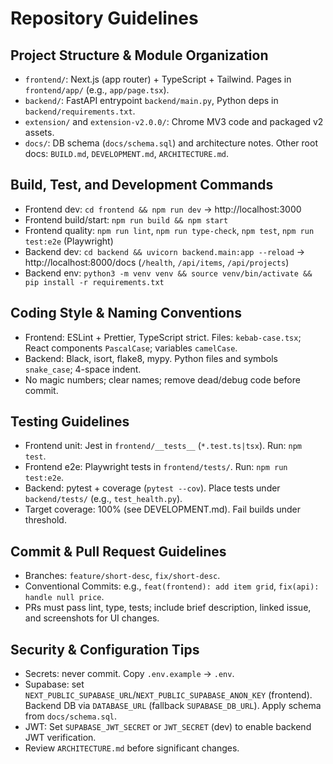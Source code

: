 # Repository Guidelines

## Project Structure & Module Organization
- `frontend/`: Next.js (app router) + TypeScript + Tailwind. Pages in `frontend/app/` (e.g., `app/page.tsx`).
- `backend/`: FastAPI entrypoint `backend/main.py`, Python deps in `backend/requirements.txt`.
- `extension/` and `extension-v2.0.0/`: Chrome MV3 code and packaged v2 assets.
- `docs/`: DB schema (`docs/schema.sql`) and architecture notes. Other root docs: `BUILD.md`, `DEVELOPMENT.md`, `ARCHITECTURE.md`.

## Build, Test, and Development Commands
- Frontend dev: `cd frontend && npm run dev` → http://localhost:3000
- Frontend build/start: `npm run build && npm start`
- Frontend quality: `npm run lint`, `npm run type-check`, `npm test`, `npm run test:e2e` (Playwright)
- Backend dev: `cd backend && uvicorn backend.main:app --reload` → http://localhost:8000/docs (`/health`, `/api/items`, `/api/projects`)
- Backend env: `python3 -m venv venv && source venv/bin/activate && pip install -r requirements.txt`

## Coding Style & Naming Conventions
- Frontend: ESLint + Prettier, TypeScript strict. Files: `kebab-case.tsx`; React components `PascalCase`; variables `camelCase`.
- Backend: Black, isort, flake8, mypy. Python files and symbols `snake_case`; 4-space indent.
- No magic numbers; clear names; remove dead/debug code before commit.

## Testing Guidelines
- Frontend unit: Jest in `frontend/__tests__` (`*.test.ts|tsx`). Run: `npm test`.
- Frontend e2e: Playwright tests in `frontend/tests/`. Run: `npm run test:e2e`.
- Backend: pytest + coverage (`pytest --cov`). Place tests under `backend/tests/` (e.g., `test_health.py`).
- Target coverage: 100% (see DEVELOPMENT.md). Fail builds under threshold.

## Commit & Pull Request Guidelines
- Branches: `feature/short-desc`, `fix/short-desc`.
- Conventional Commits: e.g., `feat(frontend): add item grid`, `fix(api): handle null price`.
- PRs must pass lint, type, tests; include brief description, linked issue, and screenshots for UI changes.

## Security & Configuration Tips
- Secrets: never commit. Copy `.env.example` → `.env`.
- Supabase: set `NEXT_PUBLIC_SUPABASE_URL`/`NEXT_PUBLIC_SUPABASE_ANON_KEY` (frontend). Backend DB via `DATABASE_URL` (fallback `SUPABASE_DB_URL`). Apply schema from `docs/schema.sql`.
- JWT: Set `SUPABASE_JWT_SECRET` or `JWT_SECRET` (dev) to enable backend JWT verification.
- Review `ARCHITECTURE.md` before significant changes.

